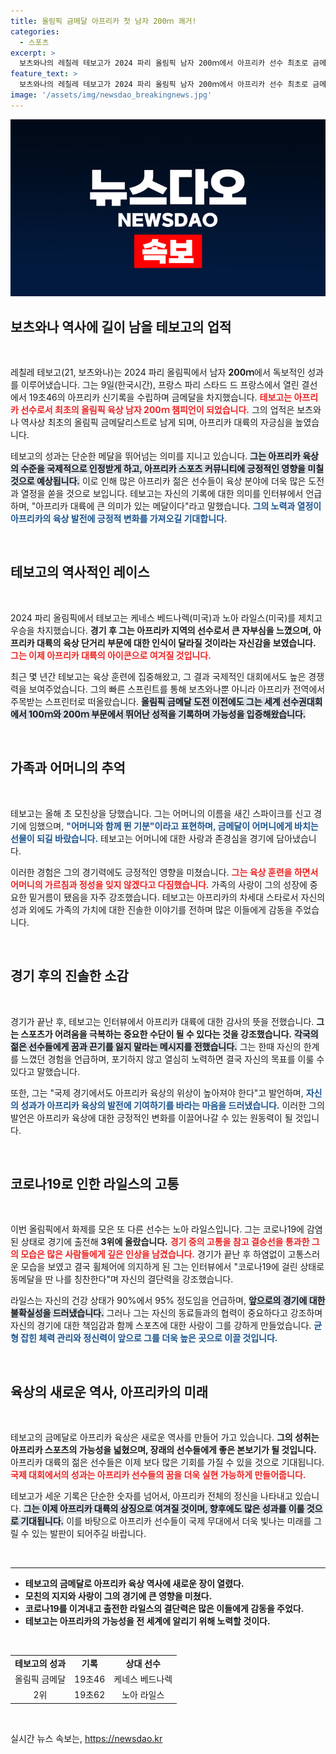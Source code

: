 ```yaml
---
title: 올림픽 금메달 아프리카 첫 남자 200ｍ 쾌거!
categories:
  - 스포츠
excerpt: >
  보츠와나의 레칠레 테보고가 2024 파리 올림픽 남자 200ｍ에서 아프리카 선수 최초로 금메달을 차지하며 역사적 순간을 만들었다. 테보고는 아프리카 신기록인 19초46으로 결승선을 통과, 어머니의 이름이 새겨진 스파이크를 신고 의미 있는 승리를 거두었다.
feature_text: >
  보츠와나의 레칠레 테보고가 2024 파리 올림픽 남자 200ｍ에서 아프리카 선수 최초로 금메달을 차지하며 역사적 순간을 만들었다. 테보고는 아프리카 신기록인 19초46으로 결승선을 통과, 어머니의 이름이 새겨진 스파이크를 신고 의미 있는 승리를 거두었다.
image: '/assets/img/newsdao_breakingnews.jpg'
---
```


<p><img src="/assets/img/newsdao_breakingnews.jpg" alt="ranknews 속보" /></p>

<h2 data-ke-size="size26">보츠와나 역사에 길이 남을 테보고의 업적</h2>

<p data-ke-size="size16">&nbsp;</p> 

<p>레칠레 테보고(21, 보츠와나)는 2024 파리 올림픽에서 남자 <b>200ｍ</b>에서 독보적인 성과를 이루어냈습니다. 그는 9일(한국시간), 프랑스 파리 스타드 드 프랑스에서 열린 결선에서 19초46의 아프리카 신기록을 수립하며 금메달을 차지했습니다. <b><span style="color: #ee2323;">테보고는 아프리카 선수로서 최초의 올림픽 육상 남자 200ｍ 챔피언이 되었습니다.</span></b> 그의 업적은 보츠와나 역사상 최초의 올림픽 금메달리스트로 남게 되며, 아프리카 대륙의 자긍심을 높였습니다. </p>

<p>테보고의 성과는 단순한 메달을 뛰어넘는 의미를 지니고 있습니다. <b><span style="background-color: #21538527;">그는 아프리카 육상의 수준을 국제적으로 인정받게 하고, 아프리카 스포츠 커뮤니티에 긍정적인 영향을 미칠 것으로 예상됩니다.</span></b> 이로 인해 많은 아프리카 젊은 선수들이 육상 분야에 더욱 많은 도전과 열정을 쏟을 것으로 보입니다. 테보고는 자신의 기록에 대한 의미를 인터뷰에서 언급하며, "아프리카 대륙에 큰 의미가 있는 메달이다"라고 말했습니다. <b><span style="color: #1a5490;">그의 노력과 열정이 아프리카의 육상 발전에 긍정적 변화를 가져오길 기대합니다.</span></b></p>

<p data-ke-size="size16">&nbsp;</p>

<h2 data-ke-size="size26">테보고의 역사적인 레이스</h2>

<p data-ke-size="size16">&nbsp;</p>

<p>2024 파리 올림픽에서 테보고는 케네스 베드나렉(미국)과 노아 라일스(미국)를 제치고 우승을 차지했습니다. <b>경기 후 그는 아프리카 지역의 선수로서 큰 자부심을 느꼈으며, 아프리카 대륙의 육상 단거리 부문에 대한 인식이 달라질 것이라는 자신감을 보였습니다.</b> <b><span style="color: #ee2323;">그는 이제 아프리카 대륙의 아이콘으로 여겨질 것입니다.</span></b></p>

<p>최근 몇 년간 테보고는 육상 훈련에 집중해왔고, 그 결과 국제적인 대회에서도 높은 경쟁력을 보여주었습니다. 그의 빠른 스프린트를 통해 보츠와나뿐 아니라 아프리카 전역에서 주목받는 스프린터로 떠올랐습니다. <b><span style="background-color: #21538527;">올림픽 금메달 도전 이전에도 그는 세계 선수권대회에서 100ｍ와 200ｍ 부문에서 뛰어난 성적을 기록하며 가능성을 입증해왔습니다.</span></b> </p>

<p data-ke-size="size16">&nbsp;</p>

<h2 data-ke-size="size26">가족과 어머니의 추억</h2>

<p data-ke-size="size16">&nbsp;</p>

<p>테보고는 올해 초 모친상을 당했습니다. 그는 어머니의 이름을 새긴 스파이크를 신고 경기에 임했으며, <b><span style="color: #1a5490;">"어머니와 함께 뛴 기분"이라고 표현하며, 금메달이 어머니에게 바치는 선물이 되길 바랐습니다.</span></b> 테보고는 어머니에 대한 사랑과 존경심을 경기에 담아냈습니다. </p>

<p>이러한 경험은 그의 경기력에도 긍정적인 영향을 미쳤습니다. <b><span style="color: #ee2323;">그는 육상 훈련을 하면서 어머니의 가르침과 정성을 잊지 않겠다고 다짐했습니다.</span></b> 가족의 사랑이 그의 성장에 중요한 밑거름이 됐음을 자주 강조했습니다. 테보고는 아프리카의 차세대 스타로서 자신의 성과 외에도 가족의 가치에 대한 진솔한 이야기를 전하며 많은 이들에게 감동을 주었습니다.</p>

<p data-ke-size="size16">&nbsp;</p>

<h2 data-ke-size="size26">경기 후의 진솔한 소감</h2>

<p data-ke-size="size16">&nbsp;</p>

<p>경기가 끝난 후, 테보고는 인터뷰에서 아프리카 대륙에 대한 감사의 뜻을 전했습니다. <b>그는 스포츠가 어려움을 극복하는 중요한 수단이 될 수 있다는 것을 강조했습니다.</b> <b><span style="background-color: #21538527;">각국의 젊은 선수들에게 꿈과 끈기를 잃지 말라는 메시지를 전했습니다.</span></b> 그는 한때 자신의 한계를 느꼈던 경험을 언급하며, 포기하지 않고 열심히 노력하면 결국 자신의 목표를 이룰 수 있다고 말했습니다. </p>

<p>또한, 그는 "국제 경기에서도 아프리카 육상의 위상이 높아져야 한다"고 발언하며, <b><span style="color: #1a5490;">자신의 성과가 아프리카 육상의 발전에 기여하기를 바라는 마음을 드러냈습니다.</span></b> 이러한 그의 발언은 아프리카 육상에 대한 긍정적인 변화를 이끌어나갈 수 있는 원동력이 될 것입니다.</p>

<p data-ke-size="size16">&nbsp;</p>

<h2 data-ke-size="size26">코로나19로 인한 라일스의 고통</h2>

<p data-ke-size="size16">&nbsp;</p>

<p>이번 올림픽에서 화제를 모은 또 다른 선수는 노아 라일스입니다. 그는 코로나19에 감염된 상태로 경기에 출전해 <b>3위에 올랐습니다.</b> <b><span style="color: #ee2323;">경기 중의 고통을 참고 결승선을 통과한 그의 모습은 많은 사람들에게 깊은 인상을 남겼습니다.</span></b> 경기가 끝난 후 하염없이 고통스러운 모습을 보였고 결국 휠체어에 의지하게 된 그는 인터뷰에서 "코로나19에 걸린 상태로 동메달을 딴 나를 칭찬한다"며 자신의 결단력을 강조했습니다.</p>

<p>라일스는 자신의 건강 상태가 90%에서 95% 정도임을 언급하며, <b><span style="background-color: #21538527;">앞으로의 경기에 대한 불확실성을 드러냈습니다.</span></b> 그러나 그는 자신의 동료들과의 협력이 중요하다고 강조하며 자신의 경기에 대한 책임감과 함께 스포츠에 대한 사랑이 그를 강하게 만들었습니다. <b><span style="color: #1a5490;">균형 잡힌 체력 관리와 정신력이 앞으로 그를 더욱 높은 곳으로 이끌 것입니다.</span></b></p>

<p data-ke-size="size16">&nbsp;</p>

<h2 data-ke-size="size26">육상의 새로운 역사, 아프리카의 미래</h2>

<p data-ke-size="size16">&nbsp;</p>

<p>테보고의 금메달로 아프리카 육상은 새로운 역사를 만들어 가고 있습니다. <b>그의 성취는 아프리카 스포츠의 가능성을 넓혔으며, 장래의 선수들에게 좋은 본보기가 될 것입니다.</b> 아프리카 대륙의 젊은 선수들은 이제 보다 많은 기회를 가질 수 있을 것으로 기대됩니다. <b><span style="color: #ee2323;">국제 대회에서의 성과는 아프리카 선수들의 꿈을 더욱 실현 가능하게 만들어줍니다.</span></b> </p>

<p>테보고가 세운 기록은 단순한 숫자를 넘어서, 아프리카 전체의 정신을 나타내고 있습니다. <b><span style="background-color: #21538527;">그는 이제 아프리카 대륙의 상징으로 여겨질 것이며, 향후에도 많은 성과를 이룰 것으로 기대됩니다.</span></b> 이를 바탕으로 아프리카 선수들이 국제 무대에서 더욱 빛나는 미래를 그릴 수 있는 발판이 되어주길 바랍니다.</p>

<p data-ke-size="size16">&nbsp;</p>

<hr>

<ul>
<li><b>테보고의 금메달로 아프리카 육상 역사에 새로운 장이 열렸다.</b></li>
<li><b>모친의 지지와 사랑이 그의 경기에 큰 영향을 미쳤다.</b></li>
<li><b>코로나19를 이겨내고 출전한 라일스의 결단력은 많은 이들에게 감동을 주었다.</b></li>
<li><b>테보고는 아프리카의 가능성을 전 세계에 알리기 위해 노력할 것이다.</b></li>
</ul>

<p data-ke-size="size16">&nbsp;</p>

<table style="width: 100%; border-collapse: collapse;">
<tbody>
<tr>
<td style="text-align: center; height: 17px;"><b>테보고의 성과</b></td>
<td style="text-align: center; height: 17px;"><b>기록</b></td>
<td style="text-align: center; height: 17px;"><b>상대 선수</b></td>
</tr>
<tr>
<td style="text-align: center; height: 17px;">올림픽 금메달</td>
<td style="text-align: center; height: 17px;">19초46</td>
<td style="text-align: center; height: 17px;">케네스 베드나렉</td>
</tr>
<tr>
<td style="text-align: center; height: 17px;">2위</td>
<td style="text-align: center; height: 17px;">19초62</td>
<td style="text-align: center; height: 17px;">노아 라일스</td>
</tr>
</tbody>
</table>

<p data-ke-size="size16">&nbsp;</p>
실시간 뉴스 속보는, <a href="https://newsdao.kr" rel="dofollow">https://newsdao.kr</a>


